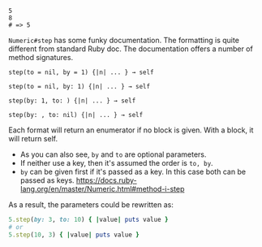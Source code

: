 ```
5
8
# => 5
```
`Numeric#step` has some funky documentation.  The formatting is quite different from standard Ruby doc.  The documentation offers a number of method signatures.

`step(to = nil, by = 1) {|n| ... } → self`

`step(to = nil, by: 1) {|n| ... } → self`

`step(by: 1, to: ) {|n| ... } → self`

`step(by: , to: nil) {|n| ... } → self`

Each format will return an enumerator if no block is given.  With a block, it will return self.

- As you can also see, `by` and `to` are optional parameters.
- If neither use a key, then it's assumed the order is `to, by`.
- `by` can be given first if it's passed as a key.  In this case both can be passed as keys.
<https://docs.ruby-lang.org/en/master/Numeric.html#method-i-step>

As a result, the parameters could be rewritten as:
```ruby
5.step(by: 3, to: 10) { |value| puts value }
# or
5.step(10, 3) { |value| puts value }
```
